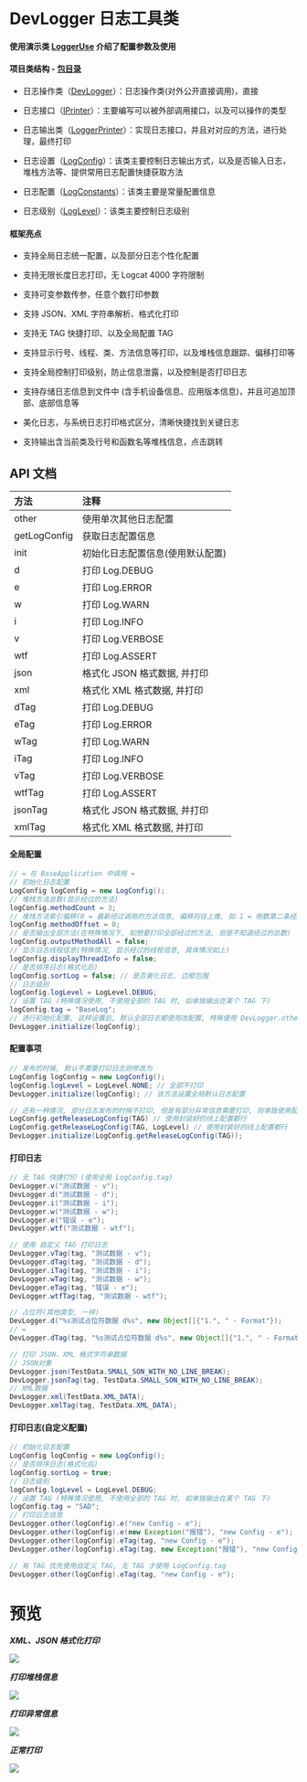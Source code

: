 # DevLogger 日志工具类

#### 使用演示类 [LoggerUse](https://github.com/afkT/DevUtils/blob/master/app/src/main/java/utils_use/logger/LoggerUse.java) 介绍了配置参数及使用

#### 项目类结构 - [包目录](https://github.com/afkT/DevUtils/blob/master/lib/DevApp/src/main/java/dev/utils/app/logger)

* 日志操作类（[DevLogger](https://github.com/afkT/DevUtils/blob/master/lib/DevApp/src/main/java/dev/utils/app/logger/DevLogger.java)）：日志操作类(对外公开直接调用)，直接

* 日志接口（[IPrinter](https://github.com/afkT/DevUtils/blob/master/lib/DevApp/src/main/java/dev/utils/app/logger/IPrinter.java)）：主要编写可以被外部调用接口，以及可以操作的类型

* 日志输出类（[LoggerPrinter](https://github.com/afkT/DevUtils/blob/master/lib/DevApp/src/main/java/dev/utils/app/logger/LoggerPrinter.java)）：实现日志接口，并且对对应的方法，进行处理，最终打印

* 日志设置（[LogConfig](https://github.com/afkT/DevUtils/blob/master/lib/DevApp/src/main/java/dev/utils/app/logger/LogConfig.java)）：该类主要控制日志输出方式，以及是否输入日志，堆栈方法等、提供常用日志配置快捷获取方法

* 日志配置（[LogConstants](https://github.com/afkT/DevUtils/blob/master/lib/DevApp/src/main/java/dev/utils/app/logger/LogConstants.java)）：该类主要是常量配置信息

* 日志级别（[LogLevel](https://github.com/afkT/DevUtils/blob/master/lib/DevApp/src/main/java/dev/utils/app/logger/LogLevel.java)）：该类主要控制日志级别


#### 框架亮点

* 支持全局日志统一配置，以及部分日志个性化配置

* 支持无限长度日志打印，无 Logcat 4000 字符限制

* 支持可变参数传参，任意个数打印参数

* 支持 JSON、XML 字符串解析、格式化打印

* 支持无 TAG 快捷打印、以及全局配置 TAG

* 支持显示行号、线程、类、方法信息等打印，以及堆栈信息跟踪、偏移打印等

* 支持全局控制打印级别，防止信息泄露，以及控制是否打印日志

* 支持存储日志信息到文件中 (含手机设备信息、应用版本信息)，并且可追加顶部、底部信息等

* 美化日志，与系统日志打印格式区分，清晰快捷找到关键日志

* 支持输出含当前类及行号和函数名等堆栈信息，点击跳转


## API 文档

| 方法 | 注释 |
| :- | :- |
| other | 使用单次其他日志配置 |
| getLogConfig | 获取日志配置信息 |
| init | 初始化日志配置信息(使用默认配置) |
| d | 打印 Log.DEBUG |
| e | 打印 Log.ERROR |
| w | 打印 Log.WARN |
| i | 打印 Log.INFO |
| v | 打印 Log.VERBOSE |
| wtf | 打印 Log.ASSERT |
| json | 格式化 JSON 格式数据, 并打印 |
| xml | 格式化 XML 格式数据, 并打印 |
| dTag | 打印 Log.DEBUG |
| eTag | 打印 Log.ERROR |
| wTag | 打印 Log.WARN |
| iTag | 打印 Log.INFO |
| vTag | 打印 Log.VERBOSE |
| wtfTag | 打印 Log.ASSERT |
| jsonTag | 格式化 JSON 格式数据, 并打印 |
| xmlTag | 格式化 XML 格式数据, 并打印 |


#### 全局配置

```java
// = 在 BaseApplication 中调用 =
// 初始化日志配置
LogConfig logConfig = new LogConfig();
// 堆栈方法总数(显示经过的方法)
logConfig.methodCount = 3;
// 堆栈方法索引偏移(0 = 最新经过调用的方法信息, 偏移则往上推, 如 1 = 倒数第二条经过调用的方法信息)
logConfig.methodOffset = 0;
// 是否输出全部方法(在特殊情况下, 如想要打印全部经过的方法, 但是不知道经过的总数)
logConfig.outputMethodAll = false;
// 显示日志线程信息(特殊情况, 显示经过的线程信息, 具体情况如上)
logConfig.displayThreadInfo = false;
// 是否排序日志(格式化后)
logConfig.sortLog = false; // 是否美化日志, 边框包围
// 日志级别
logConfig.logLevel = LogLevel.DEBUG;
// 设置 TAG (特殊情况使用, 不使用全部的 TAG 时, 如单独输出在某个 TAG 下)
logConfig.tag = "BaseLog";
// 进行初始化配置, 这样设置后, 默认全部日志都使用改配置, 特殊使用 DevLogger.other(config).d(xxx);
DevLogger.initialize(logConfig);
```


#### 配置事项
```java
// 发布的时候, 默认不需要打印日志则修改为
LogConfig logConfig = new LogConfig();
logConfig.logLevel = LogLevel.NONE; // 全部不打印
DevLogger.initialize(logConfig); // 该方法设置全局默认日志配置

// 还有一种情况, 部分日志发布的时候不打印, 但是有部分异常信息需要打印, 则单独使用配置
LogConfig.getReleaseLogConfig(TAG) // 使用封装好的线上配置都行
LogConfig.getReleaseLogConfig(TAG, LogLevel) // 使用封装好的线上配置都行
DevLogger.initialize(LogConfig.getReleaseLogConfig(TAG));
```


#### 打印日志
```java
// 无 TAG 快捷打印 (使用全局 LogConfig.tag)
DevLogger.v("测试数据 - v");
DevLogger.d("测试数据 - d");
DevLogger.i("测试数据 - i");
DevLogger.w("测试数据 - w");
DevLogger.e("错误 - e");
DevLogger.wtf("测试数据 - wtf");

// 使用 自定义 TAG 打印日志
DevLogger.vTag(tag, "测试数据 - v");
DevLogger.dTag(tag, "测试数据 - d");
DevLogger.iTag(tag, "测试数据 - i");
DevLogger.wTag(tag, "测试数据 - w");
DevLogger.eTag(tag, "错误 - e");
DevLogger.wtfTag(tag, "测试数据 - wtf");

// 占位符(其他类型, 一样)
DevLogger.d("%s测试占位符数据 d%s", new Object[]{"1.", " - Format"});
// =
DevLogger.dTag(tag, "%s测试占位符数据 d%s", new Object[]{"1.", " - Format"});

// 打印 JSON、XML 格式字符串数据
// JSON对象
DevLogger.json(TestData.SMALL_SON_WITH_NO_LINE_BREAK);
DevLogger.jsonTag(tag, TestData.SMALL_SON_WITH_NO_LINE_BREAK);
// XML数据
DevLogger.xml(TestData.XML_DATA);
DevLogger.xmlTag(tag, TestData.XML_DATA);
```


#### 打印日志(自定义配置)
```java
// 初始化日志配置
LogConfig logConfig = new LogConfig();
// 是否排序日志(格式化后)
logConfig.sortLog = true;
// 日志级别
logConfig.logLevel = LogLevel.DEBUG;
// 设置 TAG (特殊情况使用, 不使用全部的 TAG 时, 如单独输出在某个 TAG 下)
logConfig.tag = "SAD";
// 打印日志信息
DevLogger.other(logConfig).e("new Config - e");
DevLogger.other(logConfig).e(new Exception("报错"), "new Config - e");
DevLogger.other(logConfig).eTag(tag, "new Config - e");
DevLogger.other(logConfig).eTag(tag, new Exception("报错"), "new Config - e");

// 有 TAG 优先使用自定义 TAG, 无 TAG 才使用 LogConfig.tag 
DevLogger.other(logConfig).eTag(tag, "new Config - e");
```


# 预览

***XML、JSON 格式化打印***

![](https://github.com/afkT/DevUtils/blob/master/lib/DevApp/utils_readme/logger/log_xml_json.png)

***打印堆栈信息***

![](https://github.com/afkT/DevUtils/blob/master/lib/DevApp/utils_readme/logger/log_default.png)

***打印异常信息***

![](https://github.com/afkT/DevUtils/blob/master/lib/DevApp/utils_readme/logger/log_error.png)

***正常打印***

![](https://github.com/afkT/DevUtils/blob/master/lib/DevApp/utils_readme/logger/log_other.png)